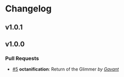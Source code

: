 Changelog
=========

## v1.0.1

## v1.0.0

### Pull Requests

- [#5](https://github.com/Gavant/gavant-ember-button-spinner/pull/5) **octanification**: Return of the Glimmer  *by [Gavant](https://github.com/Gavant)*
